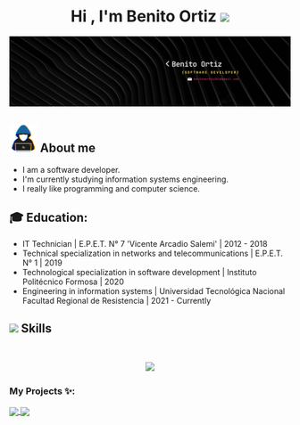 
<h1 align="center"><b>Hi , I'm Benito Ortiz </b><img src="https://media.giphy.com/media/hvRJCLFzcasrR4ia7z/giphy.gif" width="35"></h1>

![ProfileBanner](https://github.com/benito281/benito281/blob/master/logo/Banner.png)

## <picture><img src = "https://github.com/0xAbdulKhalid/0xAbdulKhalid/raw/main/assets/mdImages/about_me.gif" width = 50px></picture> **About me**
- I am a software developer.
- I'm currently studying information systems engineering.
- I really like programming and computer science.

## 🎓 Education:

- IT Technician | E.P.E.T. N° 7 'Vicente Arcadio Salemi' | 2012 - 2018
- Technical specialization in networks and telecommunications | E.P.E.T. N° 1 | 2019
- Technological specialization in software development | Instituto Politécnico Formosa | 2020
- Engineering in information systems | Universidad Tecnológica Nacional Facultad Regional de Resistencia | 2021 - Currently

## <img src="https://media2.giphy.com/media/QssGEmpkyEOhBCb7e1/giphy.gif?cid=ecf05e47a0n3gi1bfqntqmob8g9aid1oyj2wr3ds3mg700bl&rid=giphy.gif" width ="25"><b> Skills</b>
<br>

<p align="center">
<p align="center">
  <a href="https://skillicons.dev">
    <img src="https://skillicons.dev/icons?i=git,github,babel,bash,bootstrap,html,javascript,css,discord,c,php,nodejs,mysql,mongodb,postgresql,express,linkedin,linux,windows,md,npm,postman,powershell,ubuntu,vite,vscode" />
  </a>
</p>
</p>

### My Projects ✨:
  
<a href="https://github.com/benito281/fileupload-multer-mongodb">
  <img align="center" src="https://github-readme-stats.vercel.app/api/pin/?username=benito281&repo=fileupload-multer-mongodb&theme=tokyonight" />
</a>


<a href="https://github.com/benito281/app-weather-localitie">
 <img align="center" src="https://github-readme-stats.vercel.app/api/pin/?username=benito281&repo=app-weather-localitie&theme=tokyonight" />
</a>


